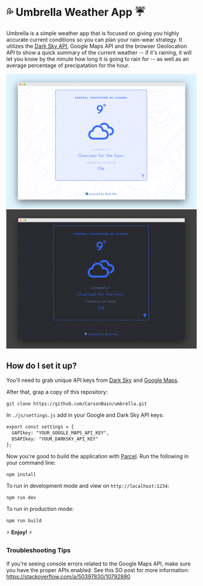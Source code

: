 # 💦 Umbrella Weather App ☔

Umbrella is a simple weather app that is focused on giving you highly accurate current conditions so you can plan your rain-wear strategy. It utilizes the [Dark Sky API](https://darksky.net/dev), Google Maps API and the browser Geolocation API to show a quick summary of the current weather -- if it's raining, it will let you know by the minute how long it is going to rain for -- as well as an average percentage of precipatation for the hour.

![](umbrella-screenshot-light.png)
![](umbrella-screenshot-dark.png)

## How do I set it up?

You'll need to grab unique API keys from [Dark Sky](https://darksky.net/dev) and [Google Maps](https://developers.google.com/maps/documentation/javascript/get-api-key).

After that, grap a copy of this repository:

```
git clone https://github.com/CarsonBain/umbrella.git
```

In `./js/settings.js` add in your Google and Dark Sky API keys:

```
export const settings = {
  GAPIkey: "YOUR_GOOGLE_MAPS_API_KEY",
  DSAPIkey: "YOUR_DARKSKY_API_KEY"
};
```

Now you're good to build the application with [Parcel](https://github.com/parcel-bundler/parcel). Run the following in your command line:

```
npm install
```

To run in development mode and view on `http://localhost:1234`:

```
npm run dev
```

To run in production mode:

```
npm run build
```

⚡ **Enjoy!** ⚡

### Troubleshooting Tips

If you're seeing console errors related to the Google Maps API, make sure you have the proper APIs enabled. See this SO post for more information: https://stackoverflow.com/a/50397830/10792880
